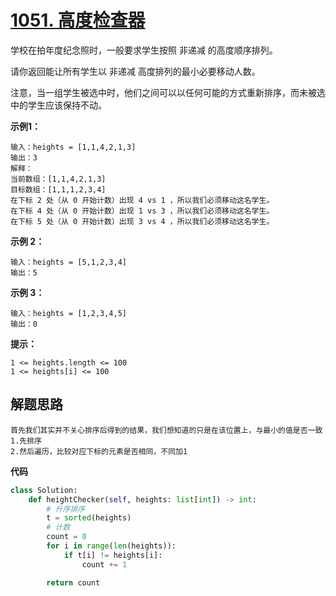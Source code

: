 
# [1051. 高度检查器](https://leetcode-cn.com/problems/height-checker/)

学校在拍年度纪念照时，一般要求学生按照 非递减 的高度顺序排列。

请你返回能让所有学生以 非递减 高度排列的最小必要移动人数。

注意，当一组学生被选中时，他们之间可以以任何可能的方式重新排序，而未被选中的学生应该保持不动。

 

**示例1：**

```
输入：heights = [1,1,4,2,1,3]
输出：3 
解释：
当前数组：[1,1,4,2,1,3]
目标数组：[1,1,1,2,3,4]
在下标 2 处（从 0 开始计数）出现 4 vs 1 ，所以我们必须移动这名学生。
在下标 4 处（从 0 开始计数）出现 1 vs 3 ，所以我们必须移动这名学生。
在下标 5 处（从 0 开始计数）出现 3 vs 4 ，所以我们必须移动这名学生。
```

**示例 2：**

```
输入：heights = [5,1,2,3,4]
输出：5
```


**示例 3：**

```
输入：heights = [1,2,3,4,5]
输出：0
```



**提示：**

```
1 <= heights.length <= 100
1 <= heights[i] <= 100
```



## **解题思路**

```
首先我们其实并不关心排序后得到的结果，我们想知道的只是在该位置上，与最小的值是否一致
1.先排序
2.然后遍历，比较对应下标的元素是否相同，不同加1
```



**代码**

```python
class Solution:
    def heightChecker(self, heights: list[int]) -> int:
        # 升序排序
        t = sorted(heights)
        # 计数
        count = 0
        for i in range(len(heights)):
            if t[i] != heights[i]:
                count += 1

        return count
```


